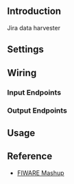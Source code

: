 ## Introduction

Jira data harvester

## Settings

## Wiring

### Input Endpoints

### Output Endpoints

## Usage

## Reference

- [FIWARE Mashup](https://mashup.lab.fiware.org/)
